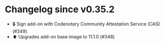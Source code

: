 # Changelog since v0.35.2
- 🔒 Sign add-on with Codenotary Community Attestation Service (CAS) (#349) 
- ⬆️ Upgrades add-on base image to 11.1.0 (#348) 
